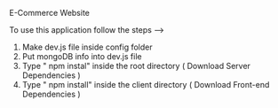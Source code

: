 E-Commerce Website         
             
To use this application follow the steps -->                                                                                                                                       
1. Make dev.js file inside config folder                                                             
2. Put mongoDB info into dev.js file                              
3. Type  " npm instal" inside the root directory  ( Download Server Dependencies ) 
4. Type " npm install" inside the client directory ( Download Front-end Dependencies ) 
                      
                                                                                                                                              
                                                                                                
                                                                                                           
                                                             
                                                                                                                                                                      
                                                  

